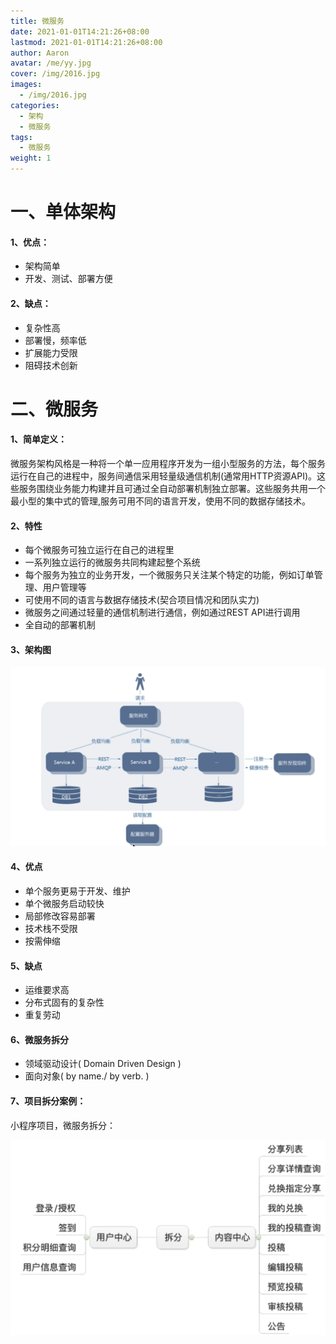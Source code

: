 ```yaml
---
title: 微服务
date: 2021-01-01T14:21:26+08:00
lastmod: 2021-01-01T14:21:26+08:00
author: Aaron
avatar: /me/yy.jpg
cover: /img/2016.jpg
images:
  - /img/2016.jpg
categories:
  - 架构
  - 微服务
tags:
  - 微服务
weight: 1
---
```




# 一、单体架构

#### 1、优点：

- 架构简单
- 开发、测试、部署方便

#### 2、缺点：

- 复杂性高
- 部署慢，频率低
- 扩展能力受限
- 阻碍技术创新

# 二、微服务

#### 1、简单定义：

​		微服务架构风格是一种将一个单一应用程序开发为一组小型服务的方法，每个服务运行在自己的进程中，服务间通信采用轻量级通信机制(通常用HTTP资源API)。这些服务围绕业务能力构建并且可通过全自动部署机制独立部署。这些服务共用一个最小型的集中式的管理,服务可用不同的语言开发，使用不同的数据存储技术。



#### 2、特性

- 每个微服务可独立运行在自己的进程里
- 一系列独立运行的微服务共同构建起整个系统
- 每个服务为独立的业务开发，一个微服务只关注某个特定的功能，例如订单管理、用户管理等
- 可使用不同的语言与数据存储技术(契合项目情况和团队实力)
- 微服务之间通过轻量的通信机制进行通信，例如通过REST API进行调用
- 全自动的部署机制

#### 3、架构图

  <img src="单体架构与微服务架构/image-20210705202703490.png" alt="image-20210705202703490" style="zoom:80%;" /> 

#### 4、优点

- 单个服务更易于开发、维护
- 单个微服务启动较快
- 局部修改容易部署
- 技术栈不受限
- 按需伸缩

#### 5、缺点

-  运维要求高
- 分布式固有的复杂性
- 重复劳动

#### 6、微服务拆分 

- 领域驱动设计( Domain Driven Design )
- 面向对象( by name./ by verb. )

#### 7、项目拆分案例：

 小程序项目，微服务拆分：

 <img src="单体架构与微服务架构/image-20210705203359224.png" alt="image-20210705203359224" style="zoom: 50%;" />
